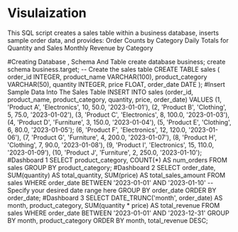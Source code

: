 # Visulaization
This SQL script creates a sales table within a business database, inserts sample order data, and provides:  Order Counts by Category Daily Totals for Quantity and Sales Monthly Revenue by Category

#Creating Database , Schema And Table 
create database business;
create schema business.target;
-- Create the sales table
CREATE TABLE sales (
 order_id INTEGER,
 product_name VARCHAR(100),
 product_category VARCHAR(50),
 quantity INTEGER,
 price FLOAT,
 order_date DATE
);
#Insert Sample Data Into The Sales Table
INSERT INTO sales (order_id, product_name, product_category, quantity, price,
order_date) VALUES
 (1, 'Product A', 'Electronics', 10, 50.0, '2023-01-01'),
 (2, 'Product B', 'Clothing', 5, 75.0, '2023-01-02'),
 (3, 'Product C', 'Electronics', 8, 100.0, '2023-01-03'),
 (4, 'Product D', 'Furniture', 3, 150.0, '2023-01-04'),
 (5, 'Product E', 'Clothing', 6, 80.0, '2023-01-05');
 (6, 'Product F', 'Electronics', 12, 120.0, '2023-01-06'),
 (7, 'Product G', 'Furniture', 4, 200.0, '2023-01-07'),
 (8, 'Product H', 'Clothing', 7, 90.0, '2023-01-08'),
 (9, 'Product I', 'Electronics', 15, 110.0, '2023-01-09'),
 (10, 'Product J', 'Furniture', 2, 250.0, '2023-01-10');
#Dashboard 1
SELECT
 product_category,
 COUNT(*) AS num_orders
FROM
 sales
GROUP BY
 product_category;
#Dashboard 2
SELECT
 order_date,
 SUM(quantity) AS total_quantity,
 SUM(price) AS total_sales_amount
FROM
 sales
WHERE
 order_date BETWEEN '2023-01-01' AND '2023-01-10' -- Specify your desired 
date range here
GROUP BY
 order_date
ORDER BY
 order_date;
#Dashboard 3
SELECT 
 DATE_TRUNC('month', order_date) AS month,
 product_category,
 SUM(quantity * price) AS total_revenue
FROM 
 sales
WHERE 
 order_date BETWEEN '2023-01-01' AND '2023-12-31'
GROUP BY 
 month,
 product_category
ORDER BY 
 month,
 total_revenue DESC;
